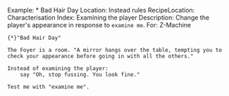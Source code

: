 Example: * Bad Hair Day
Location: Instead rules
RecipeLocation: Characterisation
Index: Examining the player
Description: Change the player's appearance in response to ``examine me``.
For: Z-Machine

  

``` inform7
{*}"Bad Hair Day"

The Foyer is a room. "A mirror hangs over the table, tempting you to check your appearance before going in with all the others."

Instead of examining the player:
	say "Oh, stop fussing. You look fine."

Test me with "examine me".
```

